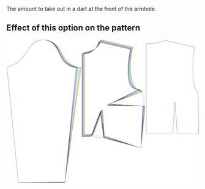 The amount to take out in a dart at the front of the armhole.

## Effect of this option on the pattern

![This image shows the effect of this option by superimposing several variants that have a different value for this option](breanna_frontscyedart_sample.svg "Effect of this option on the pattern")
